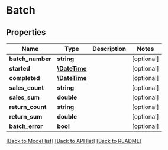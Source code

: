 # Batch

## Properties
Name | Type | Description | Notes
------------ | ------------- | ------------- | -------------
**batch_number** | **string** |  | [optional] 
**started** | [**\DateTime**](\DateTime.md) |  | [optional] 
**completed** | [**\DateTime**](\DateTime.md) |  | [optional] 
**sales_count** | **string** |  | [optional] 
**sales_sum** | **double** |  | [optional] 
**return_count** | **string** |  | [optional] 
**return_sum** | **double** |  | [optional] 
**batch_error** | **bool** |  | [optional] 

[[Back to Model list]](../../README.md#documentation-for-models) [[Back to API list]](../../README.md#documentation-for-api-endpoints) [[Back to README]](../../README.md)

